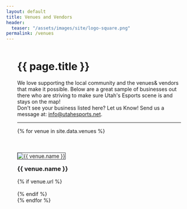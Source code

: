 ```yaml
---
layout: default
title: Venues and Vendors
header:
  teaser: "/assets/images/site/logo-square.png"
permalink: /venues
---
```


<div style="max-width: 1200px;margin: 50px auto;padding: 0 30px;">
  <div class="heading" style="margin: 50px 0 0">
    <h1>
      {{ page.title }}
    </h1>
  </div>
  <p>We love supporting the local community and the venues&amp; vendors that make it possible. Below are a great sample of businesses out there who are striving to make sure Utah's Esports scene is and stays on the map!<br/>Don't see your business listed here? Let us Know! Send us a message at: <a href="mailto:info@utahesports.net">info@utahesports.net</a>.</p>
  <hr/>
  <div class="row">
    {% for venue in site.data.venues %}
      <div class="col-xs-6 col-sm-4" style="margin-top: 50px;">
        <img src="/assets/images/vendors/{{ venue.image }}.png" alt="{{ venue.name }}"/>
        <h3 style="margin-top: 15px;">{{ venue.name }}</h3>
        {% if venue.url %}
          <div><a href="{{ venue.url }}" target="_blank">Website</a></div>
        {% endif %}
      </div>
    {% endfor %}
  </div>
</div>

<style>
  .col-xs-6 a {
    color: #fff;
    font-size: 14px;
  }
  .col-xs-6 a:hover {
    color: #03A9F3;
  }
  .col-xs-6 img {
    border: 1px solid #2d313a;
  }
</style>